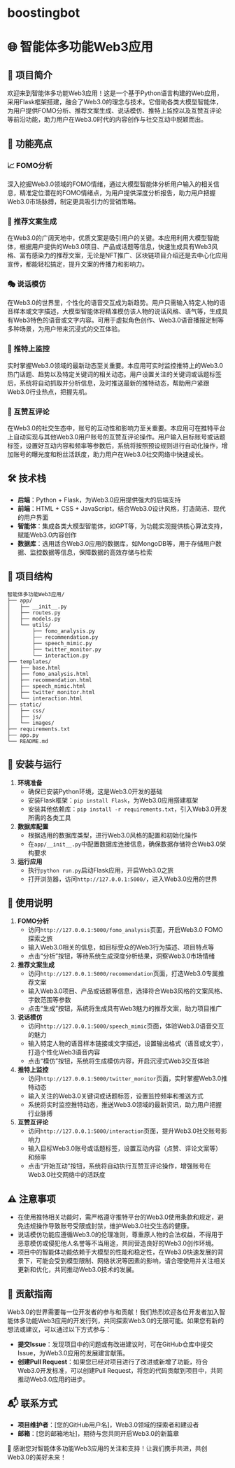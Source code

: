 # boostingbot
# 🌐 智能体多功能Web3应用

## 🌟 项目简介
欢迎来到智能体多功能Web3应用！这是一个基于Python语言构建的Web应用，采用Flask框架搭建，融合了Web3.0的理念与技术。它借助各类大模型智能体，为用户提供FOMO分析、推荐文案生成、说话模仿、推特上监控以及互赞互评论等前沿功能，助力用户在Web3.0时代的内容创作与社交互动中脱颖而出。

## 🚀 功能亮点

### 📈 FOMO分析
深入挖掘Web3.0领域的FOMO情绪，通过大模型智能体分析用户输入的相关信息，精准定位潜在的FOMO情绪点，为用户提供深度分析报告，助力用户把握Web3.0市场脉搏，制定更具吸引力的营销策略。

### 📝 推荐文案生成
在Web3.0的广阔天地中，优质文案是吸引用户的关键。本应用利用大模型智能体，根据用户提供的Web3.0项目、产品或话题等信息，快速生成具有Web3风格、富有感染力的推荐文案，无论是NFT推广、区块链项目介绍还是去中心化应用宣传，都能轻松搞定，提升文案的传播力和影响力。

### 🎭 说话模仿
在Web3.0的世界里，个性化的语音交互成为新趋势。用户只需输入特定人物的语音样本或文字描述，大模型智能体将精准模仿该人物的说话风格、语气等，生成具有Web3特色的语音或文字内容。可用于虚拟角色创作、Web3.0语音播报定制等多种场景，为用户带来沉浸式的交互体验。

### 🔄 推特上监控
实时掌握Web3.0领域的最新动态至关重要。本应用可实时监控推特上的Web3.0热门话题、趋势以及特定关键词的相关动态。用户设置关注的关键词或话题标签后，系统将自动抓取并分析信息，及时推送最新的推特动态，帮助用户紧跟Web3.0行业热点，把握先机。

### 💖 互赞互评论
在Web3.0的社交生态中，账号的互动性和影响力至关重要。本应用可在推特平台上自动实现与其他Web3.0用户账号的互赞互评论操作。用户输入目标账号或话题标签，设置好互动内容和频率等参数后，系统将按照预设规则进行自动化操作，增加账号的曝光度和粉丝活跃度，助力用户在Web3.0社交网络中快速成长。

## 🛠 技术栈
- **后端**：Python + Flask，为Web3.0应用提供强大的后端支持
- **前端**：HTML + CSS + JavaScript，结合Web3.0设计风格，打造简洁、现代的用户界面
- **智能体**：集成各类大模型智能体，如GPT等，为功能实现提供核心算法支持，赋能Web3.0内容创作
- **数据库**：选用适合Web3.0应用的数据库，如MongoDB等，用于存储用户数据、监控数据等信息，保障数据的高效存储与检索

## 📂 项目结构
```
智能体多功能Web3应用/
├── app/
│   ├── __init__.py
│   ├── routes.py
│   ├── models.py
│   └── utils/
│       ├── fomo_analysis.py
│       ├── recommendation.py
│       ├── speech_mimic.py
│       ├── twitter_monitor.py
│       └── interaction.py
├── templates/
│   ├── base.html
│   ├── fomo_analysis.html
│   ├── recommendation.html
│   ├── speech_mimic.html
│   ├── twitter_monitor.html
│   └── interaction.html
├── static/
│   ├── css/
│   ├── js/
│   └── images/
├── requirements.txt
├── app.py
└── README.md
```

## 🏃 安装与运行
1. **环境准备**
   - 确保已安装Python环境，这是Web3.0开发的基础
   - 安装Flask框架：`pip install Flask`，为Web3.0应用搭建框架
   - 安装其他依赖库：`pip install -r requirements.txt`，引入Web3.0开发所需的各类工具
2. **数据库配置**
   - 根据选用的数据库类型，进行Web3.0风格的配置和初始化操作
   - 在`app/__init__.py`中配置数据库连接信息，确保数据存储符合Web3.0架构要求
3. **运行应用**
   - 执行`python run.py`启动Flask应用，开启Web3.0之旅
   - 打开浏览器，访问`http://127.0.0.1:5000/`，进入Web3.0应用的世界

## 📖 使用说明
1. **FOMO分析**
   - 访问`http://127.0.0.1:5000/fomo_analysis`页面，开启Web3.0 FOMO探索之旅
   - 输入Web3.0相关的信息，如目标受众的Web3行为描述、项目特点等
   - 点击“分析”按钮，等待系统生成深度分析结果，洞察Web3.0市场情绪
2. **推荐文案生成**
   - 访问`http://127.0.0.1:5000/recommendation`页面，打造Web3.0专属推荐文案
   - 输入Web3.0项目、产品或话题等信息，选择符合Web3风格的文案风格、字数范围等参数
   - 点击“生成”按钮，系统将生成具有Web3魅力的推荐文案，助力项目推广
3. **说话模仿**
   - 访问`http://127.0.0.1:5000/speech_mimic`页面，体验Web3.0语音交互的魅力
   - 输入特定人物的语音样本链接或文字描述，设置输出格式（语音或文字），打造个性化Web3语音内容
   - 点击“模仿”按钮，系统将生成模仿内容，开启沉浸式Web3交互体验
4. **推特上监控**
   - 访问`http://127.0.0.1:5000/twitter_monitor`页面，实时掌握Web3.0推特动态
   - 输入关注的Web3.0关键词或话题标签，设置监控频率和推送方式
   - 系统将实时监控推特动态，推送Web3.0领域的最新资讯，助力用户把握行业脉搏
5. **互赞互评论**
   - 访问`http://127.0.0.1:5000/interaction`页面，提升Web3.0社交账号影响力
   - 输入目标Web3.0账号或话题标签，设置互动内容（点赞、评论文案等）和频率
   - 点击“开始互动”按钮，系统将自动执行互赞互评论操作，增强账号在Web3.0社交网络中的活跃度

## ⚠️ 注意事项
- 在使用推特相关功能时，需严格遵守推特平台的Web3.0使用条款和规定，避免违规操作导致账号受限或封禁，维护Web3.0社交生态的健康。
- 说话模仿功能应遵循Web3.0的伦理准则，尊重原人物的合法权益，不得用于恶意模仿或侵犯他人名誉等不当用途，共同营造良好的Web3.0创作环境。
- 项目中的智能体功能依赖于大模型的性能和稳定性，在Web3.0快速发展的背景下，可能会受到模型限制、网络状况等因素的影响，请合理使用并关注相关更新和优化，共同推动Web3.0技术的发展。

## 🤝 贡献指南
Web3.0的世界需要每一位开发者的参与和贡献！我们热烈欢迎各位开发者加入智能体多功能Web3应用的开发行列，共同探索Web3.0的无限可能。如果您有新的想法或建议，可以通过以下方式参与：
- **提交Issue**：发现项目中的问题或有改进建议时，可在GitHub仓库中提交Issue，为Web3.0应用的发展建言献策。
- **创建Pull Request**：如果您已经对项目进行了改进或新增了功能，符合Web3.0开发标准，可以创建Pull Request，将您的代码贡献到项目中，共同推动Web3.0应用的进步。

## 📬 联系方式
- **项目维护者**：[您的GitHub用户名]，Web3.0领域的探索者和建设者
- **邮箱**：[您的邮箱地址]，期待与您共同开启Web3.0的新篇章

🌟 感谢您对智能体多功能Web3应用的关注和支持！让我们携手共进，共创Web3.0的美好未来！
